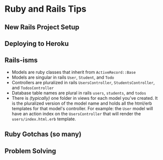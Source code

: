 # Ruby and Rails Tips

## New Rails Project Setup

## Deploying to Heroku

## Rails-isms
  - Models are ruby classes that inherit from `ActiveRecord::Base`
  - Models are singular in rails `User`, `Student`, and `Todo`
  - Controllers are pluralized in rails `UsersController`, `StudentsController`, and `TodosController`
  - Database table names are plural in rails `users`, `students`, and `todos`
  - There is _(typically)_ one folder in views for each model you've created. It is the pluralized version of the model name and holds all the html/erb templates for that model's controller. For example: the `User` model will have an action index on the `UsersController` that will render the `users/index.html.erb` template.
## Ruby Gotchas (so many)

## Problem Solving

